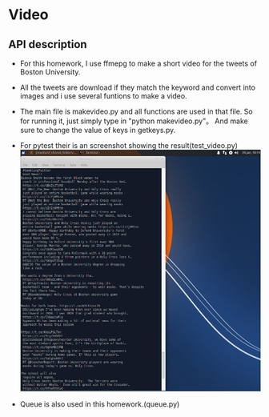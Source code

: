 # Video
## API description  
- For this homework, I use ffmepg to make a short video for the tweets of Boston University.   

- All the tweets are download if they match the keyword and convert into images and i use several funtions to make a video.  

- The main file is makevideo.py and all functions are used in that file. So for running it, just simply type in "python makevideo.py"。 And make sure to change the value of keys in getkeys.py.    

- For pytest their is an screenshot showing the result(test_video.py)  
![image](https://github.com/BUEC500C1/video-xxLin97/blob/master/Screenshot_2021-01-05_18-19-12.png)  
- Queue is also used in this homework.(queue.py)  
